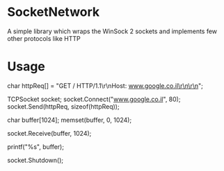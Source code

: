 SocketNetwork
=============

A simple library which wraps the WinSock 2 sockets and implements few other protocols like HTTP


Usage
=============


char httpReq[] = "GET / HTTP/1.1\r\nHost: www.google.co.il\r\n\r\n";

TCPSocket socket;
socket.Connect("www.google.co.il", 80);
socket.Send(httpReq, sizeof(httpReq));

char buffer[1024];
memset(buffer, 0, 1024);

socket.Receive(buffer, 1024);

printf("%s", buffer);

socket.Shutdown();

